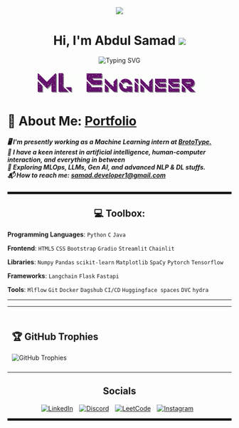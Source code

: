 <p align="center">
  <img src="https://user-images.githubusercontent.com/90236635/232446433-d5540fa2-fe28-4bb8-b929-cdb51fe61336.gif">
</p>
<h1 align="center">
        Hi, I'm Abdul Samad
 <a><img src="https://media.giphy.com/media/hvRJCLFzcasrR4ia7z/giphy.gif" width="35"></a>
</h1>
<p align="center">
<a>
  <img src="https://readme-typing-svg.herokuapp.com?font=Fira+Code&center=true&duration=4000&pause=900&color=E036F7&width=435&lines=ML+Engineer++;AI+Developer;NLP+Enthusiast;Deep+Learning+Enthusiast+;Clean+Code+Evangelist" alt="Typing SVG" /></a>
</p>
<p align="center">
  <img src="https://github.com/samad-ms/Personal_Website/blob/main/images/ml22.gif" alt="Image Description">
</p>

# 💫 About Me: <a href='https://abduls-organization-13.gitbook.io/abduls-portfolio'>Portfolio</a><br>

<h5>🖥️ I'm presently working as a Machine Learning intern at <a href='https://brototype.com/'> BrotoType.</a><br>
  🔭 I have a keen interest in artificial intelligence, human-computer interaction, and everything in between<br>
  🌱 Exploring MLOps, LLMs, Gen AI, and advanced NLP & DL stuffs.<br>
📬 How to reach me: <a href="mailto:samad.developer@gmail.com">samad.developer1@gmail.com</a><br>
</h5>


<hr  class='mt-5'style="height: 5px; border: none; background-color: black;">
<div align="">
  <h2 align="center">💻 Toolbox:</h2>

  **Programming Languages**: `Python` `C` `Java`
 
  **Frontend**: `HTML5` `CSS` `Bootstrap` `Gradio` `Streamlit` `Chainlit` 
 
  **Libraries**: `Numpy` `Pandas` `scikit-learn` `Matplotlib` `SpaCy` `Pytorch` `Tensorflow`
 
  **Frameworks**: `Langchain` `Flask` `Fastapi` 
  
  **Tools**: `Mlflow` `Git` `Docker` `Dagshub` `CI/CD` `Huggingface spaces` `DVC` `hydra` 

<hr>
<hr>
<div style="display: flex;">
  <div style="flex: 1; padding: 10px; box-sizing: border-box;">
    <h2>🏆 GitHub Trophies</h2>
    <img src="https://github-profile-trophy.vercel.app/?username=Abdul-Samad&theme=tokyonight&no-frame=true&no-bg=true&margin-w=2" alt="GitHub Trophies" style="width: 50%; max-height: 192px; object-fit: contain;" />
  </div>
</div>

<hr>

<div align="center">
  <h2>Socials</h2>
  
  <a href="https://www.linkedin.com/in/abdul-samad-86b158243/"><img src="https://cdn-icons-png.flaticon.com/128/2504/2504923.png" alt="LinkedIn" width="48" height="48" style="margin-right: 10px;"></a>
  <a href="https://discordapp.com/users/abdulsamad#6310"><img src="https://cdn-icons-png.flaticon.com/128/2111/2111370.png" alt="Discord" width="48" height="48" style="margin-right: 10px;"></a>
  <a href="https://leetcode.com/u/abdulsamad3775/"><img src="https://cdn.icon-icons.com/icons2/3912/PNG/96/leetcode_logo_icon_247860.png" alt="LeetCode" width="48" height="48" style="margin-right: 10px;"></a>
  <a href="https://www.instagram.com/samaddhh/"><img src="https://cdn-icons-png.flaticon.com/128/4782/4782335.png" alt="Instagram" width="48" height="48" style="margin-right: 10px;"></a>
</div>


<hr  class='mt-5'style="height: 5px; border: none; background-color: black;">
